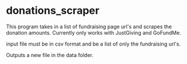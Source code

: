 # donations_scraper
 
This program takes in a list of fundraising page url's and scrapes the donation amounts. Currently only works with JustGiving and GoFundMe.

input file must be in csv format and be a list of only the fundraising url's.

Outputs a new file in the data folder.
